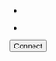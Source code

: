 
- <a href="#" id="couchDBurl2" data-type="text"></a>

- <a href="#" id="corsProxy2" data-type="text" ></a>

<button class="btn btn-small btn-primary" ng-click="connect()">Connect</button>

